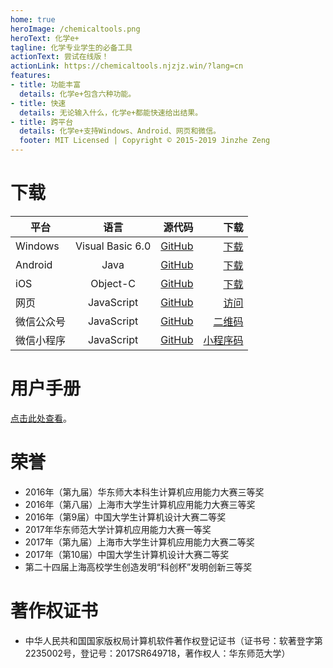```yaml
---
home: true
heroImage: /chemicaltools.png
heroText: 化学e+
tagline: 化学专业学生的必备工具
actionText: 尝试在线版！
actionLink: https://chemicaltools.njzjz.win/?lang=cn
features:
- title: 功能丰富
  details: 化学e+包含六种功能。
- title: 快速
  details: 无论输入什么，化学e+都能快速给出结果。
- title: 跨平台
  details: 化学e+支持Windows、Android、网页和微信。
  footer: MIT Licensed | Copyright © 2015-2019 Jinzhe Zeng
---
```

# 下载
| 平台        | 语言           | 源代码  | 下载  |
| --------------- |:------------------:| -------:| ---------:|
| Windows         | Visual Basic 6.0   | [GitHub](https://github.com/njzjz/Chemical-Tools-windows) | [下载](https://github.com/njzjz/Chemical-Tools-windows/releases/download/1.0/Chemicla.Tools.for.Learning.1.0.exe) |
| Android         | Java               | [GitHub](https://github.com/njzjz/Chemical-Tools-android) | [下载](https://github.com/njzjz/Chemical-Tools-android/releases/download/2.02/com.njzjz.chemicaltools_2.02.apk) |
| iOS             | Object-C           | [GitHub](https://github.com/njzjz/Chemical-Tools-iOS)     | [下载](https://github.com/njzjz/Chemical-Tools-iOS/releases/download/0.01/chemicaltools.ipa) |
| 网页            | JavaScript         | [GitHub](https://github.com/njzjz/Chemical-Tools-web)     | [访问](https://chemicaltools.njzjz.win/?lang=cn) |
| 微信公众号       | JavaScript | [GitHub](https://github.com/njzjz/Chemical-Tools-wechat)  | [二维码](https://i.loli.net/2018/07/06/5b3f4bda1019b.png) |
| 微信小程序     | JavaScript | [GitHub](https://github.com/njzjz/Chemical-Tools-weapp)   | [小程序码](https://i.loli.net/2018/07/06/5b3f4ecfcaf50.jpg) |

# 用户手册

[点击此处查看](/help.html)。

# 荣誉

* 2016年（第九届）华东师大本科生计算机应用能力大赛三等奖
* 2016年（第八届）上海市大学生计算机应用能力大赛三等奖
* 2016年（第9届）中国大学生计算机设计大赛二等奖
* 2017年华东师范大学计算机应用能力大赛一等奖
* 2017年（第九届）上海市大学生计算机应用能力大赛二等奖
* 2017年（第10届）中国大学生计算机设计大赛二等奖
* 第二十四届上海高校学生创造发明“科创杯”发明创新三等奖

# 著作权证书
* 中华人民共和国国家版权局计算机软件著作权登记证书（证书号：软著登字第2235002号，登记号：2017SR649718，著作权人：华东师范大学）

